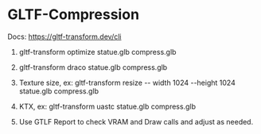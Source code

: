 # GLTF-Compression

Docs:
https://gltf-transform.dev/cli

1. gltf-transform optimize statue.glb compress.glb
2.  gltf-transform draco statue.glb compress.glb
3. Texture size, ex: gltf-transform resize -- width 1024 --height 1024 statue.glb compress.glb
4. KTX, ex: gltf-transform uastc statue.glb compress.glb

5. Use GTLF Report to check VRAM and Draw calls and adjust as needed.
